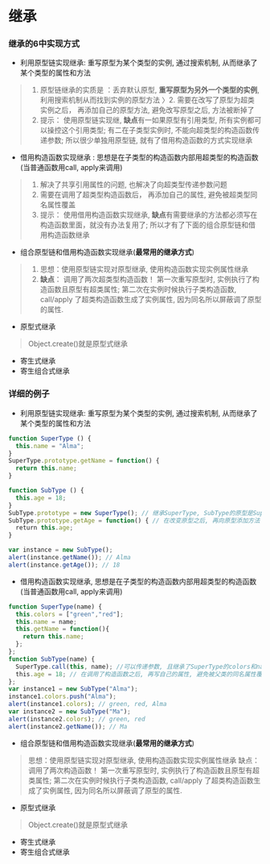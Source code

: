 # 继承
### 继承的6中实现方式
* 利用原型链实现继承: 重写原型为某个类型的实例, 通过搜索机制, 从而继承了某个类型的属性和方法
> 1. 原型链继承的实质是 ：丢弃默认原型, **重写原型为另外一个类型的实例**, 利用搜索机制从而找到实例的原型方法 
〉2. 需要在改写了原型为超类实例之后， 再添加自己的原型方法, 避免改写原型之后, 方法被断掉了
> 3. 提示： 使用原型链实现继, **缺点**有一如果原型有引用类型, 所有实例都可以操控这个引用类型; 有二在子类型实例时, 不能向超类型的构造函数传递参数; 所以很少单独用原型链, 就有了借用构造函数的方式实现继承   
* 借用构造函数实现继承 : 思想是在子类型的构造函数内部用超类型的构造函数(当普通函数用call, apply来调用)
> 1. 解决了共享引用属性的问题, 也解决了向超类型传递参数问题     
> 2. 需要在调用了超类型构造函数后， 再添加自己的属性, 避免被超类型同名属性覆盖
> 3. 提示： 使用借用构造函数实现继承, **缺点**有需要继承的方法都必须写在构造函数里面，就没有办法复用了; 所以才有了下面的组合原型链和借用构造函数继承
* 组合原型链和借用构造函数实现继承(**最常用的继承方式**)
> 1. 思想：使用原型链实现对原型继承, 使用构造函数实现实例属性继承
> 2. **缺点**： 调用了两次超类型构造函数！ 第一次重写原型时, 实例执行了构造函数且原型有超类属性; 第二次在实例时候执行子类构造函数, call/apply 了超类构造函数生成了实例属性, 因为同名所以屏蔽调了原型的属性.
* 原型式继承
> Object.create()就是原型式继承
* 寄生式继承
* 寄生组合式继承

### 详细的例子
* 利用原型链实现继承: 重写原型为某个类型的实例, 通过搜索机制, 从而继承了某个类型的属性和方法
```js
function SuperType () {
  this.name = "Alma";
}
SuperType.prototype.getName = function() {
  return this.name;
}

function SubType () {
  this.age = 18;
}
SubType.prototype = new SuperType(); // 继承SuperType, SubType的原型是SuperType的实例, 拥有实例属性name, 有SuperType的实例方法getName
SubType.prototype.getAge = function() { // 在改变原型之后, 再向原型添加方法
  return this.age;
}

var instance = new SubType();
alert(instance.getName()); // Alma
alert(instance.getAge()); // 18
```
* 借用构造函数实现继承, 思想是在子类型的构造函数内部用超类型的构造函数(当普通函数用call, apply来调用)
```js
function SuperType(name) {
  this.colors = ["green","red"];
  this.name = name;
  this.getName = function(){
    return this.name;
  };
};
function SubType(name) {
  SuperType.call(this, name); //可以传递参数, 且继承了SuperType的colors和name 属性, 和getName方法
  this.age = 18; // 在调用了构造函数之后, 再写自己的属性, 避免被父类的同名属性覆盖
};
var instance1 = new SubType("Alma");
instance1.colors.push("Alma");
alert(instance1.colors); // green, red, Alma
var instance2 = new SubType("Ma");
alert(instance2.colors); // green, red
alert(instance2.getName()); // Ma
```
* 组合原型链和借用构造函数实现继承(**最常用的继承方式**)
> 思想：使用原型链实现对原型继承, 使用构造函数实现实例属性继承
> 缺点： 调用了两次构造函数！ 第一次重写原型时, 实例执行了构造函数且原型有超类属性; 第二次在实例时候执行子类构造函数, call/apply 了超类构造函数生成了实例属性, 因为同名所以屏蔽调了原型的属性.
* 原型式继承
> Object.create()就是原型式继承
* 寄生式继承
* 寄生组合式继承
